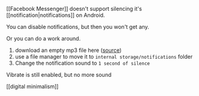 [[Facebook Messenger]] doesn't support silencing it's [[notification|notifications]] on Android.

You can disable notifications, but then you won't get any.

Or you can do a work around.
1. download an empty mp3 file here ([source](https://github.com/anars/blank-audio/blob/master/1-second-of-silence.mp3))
2. use a file manager to move it to `internal storage/notifications` folder
3. Change the notification sound to `1 second of silence`

Vibrate is still enabled, but no more sound

[[digital minimalism]]